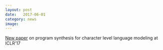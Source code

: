 ```yaml
---
layout: post
date:   2017-06-01
category: news
image: 
---
```


[New paper]({{"/publications"|relative_url}}) on program synthesis for character level language modeling at ICLR'17